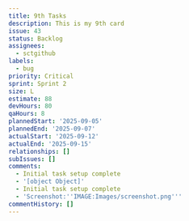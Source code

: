 ```yaml
---
title: 9th Tasks
description: This is my 9th card
issue: 43
status: Backlog
assignees:
  - sctgithub
labels:
  - bug
priority: Critical
sprint: Sprint 2
size: L
estimate: 88
devHours: 80
qaHours: 8
plannedStart: '2025-09-05'
plannedEnd: '2025-09-07'
actualStart: '2025-09-12'
actualEnd: '2025-09-15'
relationships: []
subIssues: []
comments:
  - Initial task setup complete
  - '[object Object]'
  - Initial task setup complete
  - 'Screenshot:''IMAGE:Images/screenshot.png'''
commentHistory: []
---
```



